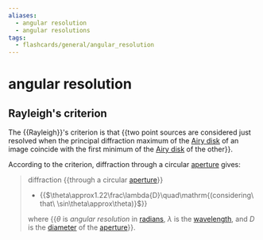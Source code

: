 ```yaml
---
aliases:
  - angular resolution
  - angular resolutions
tags:
  - flashcards/general/angular_resolution
---
```


# angular resolution

## Rayleigh's criterion

The {{Rayleigh}}'s criterion is that {{two point sources are considered just resolved when the principal diffraction maximum of the [Airy disk](Airy%20disk.md) of an image coincide with the first minimum of the [Airy disk](Airy%20disk.md) of the other}}. <!--SR:!2023-10-04,115,310!2024-04-29,220,250-->

According to the criterion, diffraction through a circular [aperture](aperture.md) gives:

> diffraction {{through a circular [aperture](aperture.md)}}
> - {{$\theta\approx1.22\frac\lambda{D}\quad\mathrm{(considering\ that\ \sin\theta\approx\theta)}$}}
>
> where {{_θ_ is _angular resolution_ in [radians](radian.md), _λ_ is the [wavelength](wavelength.md), and _D_ is the [diameter](diameter.md) of the [aperture](aperture.md)}}. <!--SR:!2023-10-03,114,310!2024-02-04,186,290!2023-11-26,147,290-->
